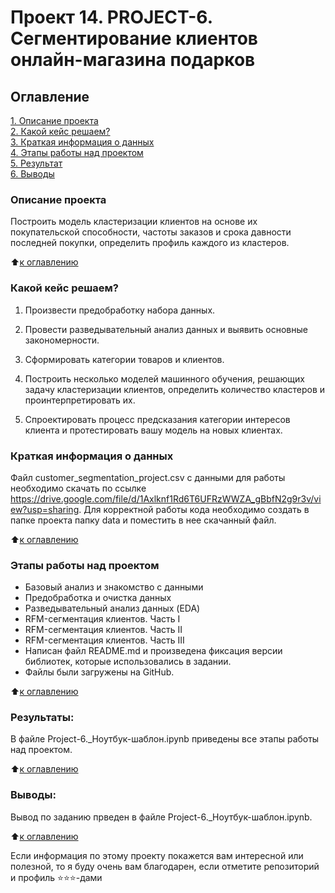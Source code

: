 # Проект 14. PROJECT-6. Сегментирование клиентов онлайн-магазина подарков

## Оглавление  
[1. Описание проекта](.README.md#Описание-проекта)  
[2. Какой кейс решаем?](.README.md#Какой-кейс-решаем)  
[3. Краткая информация о данных](.README.md#Краткая-информация-о-данных)  
[4. Этапы работы над проектом](.README.md#Этапы-работы-над-проектом)  
[5. Результат](.README.md#Результат)    
[6. Выводы](.README.md#Выводы) 

### Описание проекта    
Построить модель кластеризации клиентов на основе их покупательской способности, частоты заказов и срока давности последней покупки, определить профиль каждого из кластеров.

:arrow_up:[к оглавлению](_)


### Какой кейс решаем?    
1. Произвести предобработку набора данных.

2. Провести разведывательный анализ данных и выявить основные закономерности.

3. Сформировать категории товаров и клиентов.

4. Построить несколько моделей машинного обучения, решающих задачу кластеризации клиентов, определить количество кластеров и проинтерпретировать их.

5. Спроектировать процесс предсказания категории интересов клиента и протестировать вашу модель на новых клиентах.


### Краткая информация о данных
Файл customer_segmentation_project.csv с данными для работы необходимо скачать по ссылке https://drive.google.com/file/d/1Axlknf1Rd6T6UFRzWWZA_gBbfN2g9r3v/view?usp=sharing. Для корректной работы кода необходимо создать в папке проекта папку data и поместить в нее скачанный файл.
  
:arrow_up:[к оглавлению](.README.md#Оглавление)


### Этапы работы над проектом  
- Базовый анализ и знакомство с данными
- Предобработка и очистка данных
- Разведывательный анализ данных (EDA)
- RFM-сегментация клиентов. Часть I
- RFM-сегментация клиентов. Часть II
- RFM-сегментация клиентов. Часть III
- Написан файл README.md и произведена фиксация версии библиотек, которые использовались в задании.
- Файлы были загружены на GitHub.

:arrow_up:[к оглавлению](.README.md#Оглавление)


### Результаты:
В файле Project-6._Ноутбук-шаблон.ipynb приведены все этапы работы над проектом.

:arrow_up:[к оглавлению](.README.md#Оглавление)


### Выводы:
Вывод по заданию прведен в файле Project-6._Ноутбук-шаблон.ipynb.

:arrow_up:[к оглавлению](.README.md#Оглавление)


Если информация по этому проекту покажется вам интересной или полезной, то я буду очень вам благодарен, если отметите репозиторий и профиль ⭐️⭐️⭐️-дами